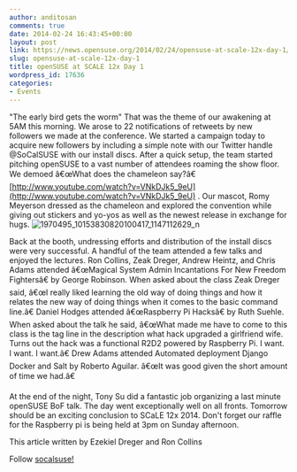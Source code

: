 ```yaml
---
author: anditosan
comments: true
date: 2014-02-24 16:43:45+00:00
layout: post
link: https://news.opensuse.org/2014/02/24/opensuse-at-scale-12x-day-1/
slug: opensuse-at-scale-12x-day-1
title: openSUSE at SCALE 12x Day 1
wordpress_id: 17636
categories:
- Events
---
```


"The early bird gets the worm" That was the theme of our awakening at 5AM this morning. We arose to 22 notifications of retweets by new followers we made at the conference. We started a campaign today to acquire new followers by including a simple note with our Twitter handle @SoCalSUSE with our install discs. After a quick setup, the team started pitching openSUSE to a vast number of attendees roaming the show floor. We demoed â€œWhat does the chameleon say?â€ [http://www.youtube.com/watch?v=VNkDJk5_9eU](http://www.youtube.com/watch?v=VNkDJk5_9eU) . Our mascot, Romy Meyerson dressed as the chameleon and explored the convention while giving out stickers and yo-yos as well as the newest release in exchange for hugs. ![1970495_10153830820100417_1147112629_n](//news.opensuse.org/wp-content/uploads/2014/02/1970495_10153830820100417_1147112629_n.jpg)

Back at the booth, undressing efforts and distribution of the install discs were very successful. A handful of the team attended a few talks and enjoyed the lectures. Ron Collins, Zeak Dreger, Andrew Heintz, and Chris Adams attended â€œMagical System Admin Incantations For New Freedom Fightersâ€ by George Robinson. When asked about the class Zeak Dreger said, â€œI really liked learning the old way of doing things and how it relates the new way of doing things when it comes to the basic command line.â€ Daniel Hodges attended â€œRaspberry Pi Hacksâ€ by Ruth Suehle. When asked about the talk he said, â€œWhat made me have to come to this class is the tag line in the description what hack upgraded a girlfriend wife. Turns out the hack was a functional R2D2 powered by Raspberry Pi. I want. I want. I want.â€ Drew Adams attended Automated deployment Django Docker and Salt by Roberto Aguilar. â€œIt was good given the short amount of time we had.â€

At the end of the night, Tony Su did a fantastic job organizing a last minute openSUSE BoF talk. The day went exceptionally well on all fronts. Tomorrow should be an exciting conclusion to SCaLE 12x 2014. Don't forget our raffle for the Raspberry pi is being held at 3pm on Sunday afternoon.



This article written by Ezekiel Dreger and Ron Collins

Follow [socalsuse!](https://twitter.com/SoCalSUSE)
